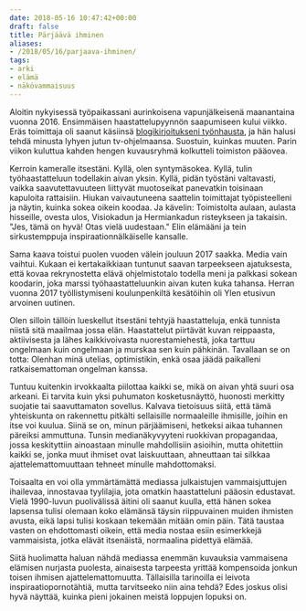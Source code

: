 ```yaml
---
date: 2018-05-16 10:47:42+00:00
draft: false
title: Pärjäävä ihminen
aliases:
- /2018/05/16/parjaava-ihminen/
tags:
- arki
- elämä
- näkövammaisuus
---
```


Aloitin nykyisessä työpaikassani aurinkoisena vapunjälkeisenä maanantaina vuonna 2016. Ensimmäisen haastattelupyynnön saapumiseen kului viikko. Eräs toimittaja oli saanut käsiinsä [blogikirjoitukseni työnhausta](/tags/työnhaku), ja hän halusi tehdä minusta lyhyen jutun tv-ohjelmaansa. Suostuin, kuinkas muuten. Parin viikon kuluttua kahden hengen kuvausryhmä kolkutteli toimiston pääovea.<!--more-->

Kerroin kameralle itsestäni. Kyllä, olen syntymäsokea. Kyllä, tulin työhaastatteluun todellakin aivan yksin. Kyllä, pidän työstäni valtavasti, vaikka saavutettavuuteen liittyvät muotoseikat panevatkin toisinaan kapuloita rattaisiin. Hiukan vaivautuneena saattelin toimittajat työpisteelleni ja näytin, kuinka sokea oikein koodaa. Ja kävelin: Toimistolta aulaan, aulasta hisseille, ovesta ulos, Visiokadun ja Hermiankadun risteykseen ja takaisin. "Jes, tämä on hyvä! Otas vielä uudestaan." Elin elämääni ja tein sirkustemppuja inspiraationnälkäiselle kansalle.

Sama kaava toistui puolen vuoden välein jouluun 2017 saakka. Media vain vaihtui. Kukaan ei kertakaikkiaan tuntunut saavan tarpeekseen ajatuksesta, että kovaa rekrynostetta elävä ohjelmistotalo todella meni ja palkkasi sokean koodarin, joka marssi työhaastatteluunkin aivan kuten kuka tahansa. Herran vuonna 2017 työllistymiseni koulunpenkiltä kesätöihin oli Ylen etusivun arvoinen uutinen.

Olen silloin tällöin lueskellut itsestäni tehtyjä haastatteluja, enkä tunnista niistä sitä maailmaa jossa elän. Haastattelut piirtävät kuvan reippaasta, aktiivisesta ja lähes kaikkivoivasta nuorestamiehestä, joka tarttuu ongelmaan kuin ongelmaan ja murskaa sen kuin pähkinän. Tavallaan se on totta: Olenhan minä utelias, optimistikin, enkä osaa jäädä paikalleni ratkaisemattoman ongelman kanssa.

Tuntuu kuitenkin irvokkaalta piilottaa kaikki se, mikä on aivan yhtä suuri osa arkeani. Ei tarvita kuin yksi puhumaton kosketusnäyttö, huonosti merkitty suojatie tai saavuttamaton sovellus. Kalvava tietoisuus siitä, että tämä yhteiskunta on rakennettu pitkälti sellaisille normaaleille ihmisille, joihin en itse voi kuulua. Siinä se on, minun pärjäämiseni, hetkeksi aikaa tuhannen päreiksi ammuttuna. Tunsin medianäkyvyyteni ruokkivan propagandaa, jossa keskityttiin ainoastaan minulle mahdollisiin asioihin, mutta ohitettiin kaikki se, jonka muut ihmiset ovat laiskuuttaan, ahneuttaan tai silkkaa ajattelemattomuuttaan tehneet minulle mahdottomaksi.

Toisaalta en voi olla ymmärtämättä mediassa julkaistujen vammaisjuttujen ihailevaa, innostavaa tyylilajia, jota omatkin haastatteluni pääosin edustavat. Vielä 1990-luvun puolivälissä äitini oli saanut kuulla, että hänen sokea lapsensa tulisi olemaan koko elämänsä täysin riippuvainen muiden ihmisten avusta, eikä lapsi tulisi koskaan tekemään mitään omin päin. Tätä taustaa vasten on ehdottomasti oikein, että media nostaa esiin esimerkkejä vammaisista, jotka elävät itsenäistä, normaalina pidettyä elämää.

Siitä huolimatta haluan nähdä mediassa enemmän kuvauksia vammaisena elämisen nurjasta puolesta, ainaisesta tarpeesta yrittää kompensoida jonkun toisen ihmisen ajattelemattomuutta. Tällaisilla tarinoilla ei leivota inspiraatiopornotähtiä, mutta tarvitseeko niin aina tehdä? Edes joskus olisi hyvä näyttää, kuinka pieni jokainen meistä loppujen lopuksi on.
